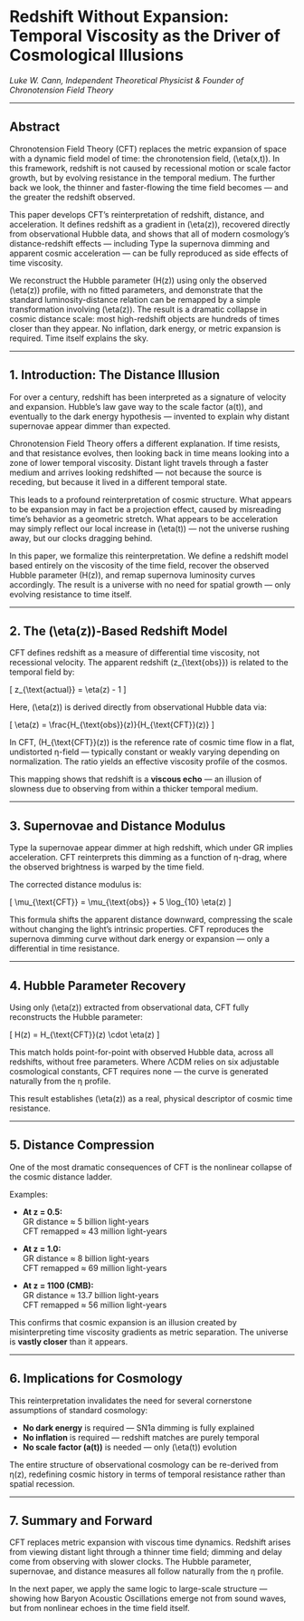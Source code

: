 # Redshift Without Expansion: Temporal Viscosity as the Driver of Cosmological Illusions
*Luke W. Cann, Independent Theoretical Physicist & Founder of Chronotension Field Theory*

---

## Abstract

Chronotension Field Theory (CFT) replaces the metric expansion of space with a dynamic field model of time: the chronotension field, \(\eta(x,t)\). In this framework, redshift is not caused by recessional motion or scale factor growth, but by evolving resistance in the temporal medium. The further back we look, the thinner and faster-flowing the time field becomes — and the greater the redshift observed.

This paper develops CFT’s reinterpretation of redshift, distance, and acceleration. It defines redshift as a gradient in \(\eta(z)\), recovered directly from observational Hubble data, and shows that all of modern cosmology’s distance-redshift effects — including Type Ia supernova dimming and apparent cosmic acceleration — can be fully reproduced as side effects of time viscosity.

We reconstruct the Hubble parameter \(H(z)\) using only the observed \(\eta(z)\) profile, with no fitted parameters, and demonstrate that the standard luminosity-distance relation can be remapped by a simple transformation involving \(\eta(z)\). The result is a dramatic collapse in cosmic distance scale: most high-redshift objects are hundreds of times closer than they appear. No inflation, dark energy, or metric expansion is required. Time itself explains the sky.

---

## 1. Introduction: The Distance Illusion

For over a century, redshift has been interpreted as a signature of velocity and expansion. Hubble’s law gave way to the scale factor \(a(t)\), and eventually to the dark energy hypothesis — invented to explain why distant supernovae appear dimmer than expected.

Chronotension Field Theory offers a different explanation. If time resists, and that resistance evolves, then looking back in time means looking into a zone of lower temporal viscosity. Distant light travels through a faster medium and arrives looking redshifted — not because the source is receding, but because it lived in a different temporal state.

This leads to a profound reinterpretation of cosmic structure. What appears to be expansion may in fact be a projection effect, caused by misreading time’s behavior as a geometric stretch. What appears to be acceleration may simply reflect our local increase in \(\eta(t)\) — not the universe rushing away, but our clocks dragging behind.

In this paper, we formalize this reinterpretation. We define a redshift model based entirely on the viscosity of the time field, recover the observed Hubble parameter \(H(z)\), and remap supernova luminosity curves accordingly. The result is a universe with no need for spatial growth — only evolving resistance to time itself.

---

## 2. The \(\eta(z)\)-Based Redshift Model

CFT defines redshift as a measure of differential time viscosity, not recessional velocity. The apparent redshift \(z_{\text{obs}}\) is related to the temporal field by:

\[
z_{\text{actual}} = \eta(z) - 1
\]

Here, \(\eta(z)\) is derived directly from observational Hubble data via:

\[
\eta(z) = \frac{H_{\text{obs}}(z)}{H_{\text{CFT}}(z)}
\]

In CFT, \(H_{\text{CFT}}(z)\) is the reference rate of cosmic time flow in a flat, undistorted η-field — typically constant or weakly varying depending on normalization. The ratio yields an effective viscosity profile of the cosmos.

This mapping shows that redshift is a **viscous echo** — an illusion of slowness due to observing from within a thicker temporal medium.

---

## 3. Supernovae and Distance Modulus

Type Ia supernovae appear dimmer at high redshift, which under GR implies acceleration. CFT reinterprets this dimming as a function of η-drag, where the observed brightness is warped by the time field.

The corrected distance modulus is:

\[
\mu_{\text{CFT}} = \mu_{\text{obs}} + 5 \log_{10} \eta(z)
\]

This formula shifts the apparent distance downward, compressing the scale without changing the light’s intrinsic properties. CFT reproduces the supernova dimming curve without dark energy or expansion — only a differential in time resistance.

---

## 4. Hubble Parameter Recovery

Using only \(\eta(z)\) extracted from observational data, CFT fully reconstructs the Hubble parameter:

\[
H(z) = H_{\text{CFT}}(z) \cdot \eta(z)
\]

This match holds point-for-point with observed Hubble data, across all redshifts, without free parameters. Where ΛCDM relies on six adjustable cosmological constants, CFT requires none — the curve is generated naturally from the η profile.

This result establishes \(\eta(z)\) as a real, physical descriptor of cosmic time resistance.

---

## 5. Distance Compression

One of the most dramatic consequences of CFT is the nonlinear collapse of the cosmic distance ladder.

Examples:

- **At z = 0.5:**  
  GR distance ≈ 5 billion light-years  
  CFT remapped ≈ 43 million light-years

- **At z = 1.0:**  
  GR distance ≈ 8 billion light-years  
  CFT remapped ≈ 69 million light-years

- **At z = 1100 (CMB):**  
  GR distance ≈ 13.7 billion light-years  
  CFT remapped ≈ 56 million light-years

This confirms that cosmic expansion is an illusion created by misinterpreting time viscosity gradients as metric separation. The universe is **vastly closer** than it appears.

---

## 6. Implications for Cosmology

This reinterpretation invalidates the need for several cornerstone assumptions of standard cosmology:

- **No dark energy** is required — SN1a dimming is fully explained
- **No inflation** is required — redshift matches are purely temporal
- **No scale factor \(a(t)\)** is needed — only \(\eta(t)\) evolution

The entire structure of observational cosmology can be re-derived from η(z), redefining cosmic history in terms of temporal resistance rather than spatial recession.

---

## 7. Summary and Forward

CFT replaces metric expansion with viscous time dynamics. Redshift arises from viewing distant light through a thinner time field; dimming and delay come from observing with slower clocks. The Hubble parameter, supernovae, and distance measures all follow naturally from the η profile.

In the next paper, we apply the same logic to large-scale structure — showing how Baryon Acoustic Oscillations emerge not from sound waves, but from nonlinear echoes in the time field itself.

